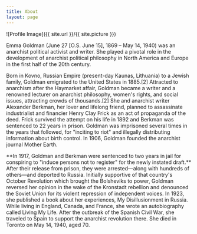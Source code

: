 ```yaml
---
title: About
layout: page
---
```

![Profile Image]({{ site.url }}/{{ site.picture }})

<p>Emma Goldman (June 27 [O.S. June 15], 1869 – May 14, 1940) was an anarchist political activist and writer. She played a pivotal role in the development of anarchist political philosophy in North America and Europe in the first half of the 20th century.</p>

<p>Born in Kovno, Russian Empire (present-day Kaunas, Lithuania) to a Jewish family, Goldman emigrated to the United States in 1885.[2] Attracted to anarchism after the Haymarket affair, Goldman became a writer and a renowned lecturer on anarchist philosophy, women's rights, and social issues, attracting crowds of thousands.[2] She and anarchist writer Alexander Berkman, her lover and lifelong friend, planned to assassinate industrialist and financier Henry Clay Frick as an act of propaganda of the deed. Frick survived the attempt on his life in 1892 and Berkman was sentenced to 22 years in prison. Goldman was imprisoned several times in the years that followed, for "inciting to riot" and illegally distributing information about birth control. In 1906, Goldman founded the anarchist journal Mother Earth.</p>

<p>**In 1917, Goldman and Berkman were sentenced to two years in jail for conspiring to "induce persons not to register" for the newly instated draft.** After their release from prison, they were arrested—along with hundreds of others—and deported to Russia. Initially supportive of that country's October Revolution which brought the Bolsheviks to power, Goldman reversed her opinion in the wake of the Kronstadt rebellion and denounced the Soviet Union for its violent repression of independent voices. In 1923, she published a book about her experiences, My Disillusionment in Russia. While living in England, Canada, and France, she wrote an autobiography called Living My Life. After the outbreak of the Spanish Civil War, she traveled to Spain to support the anarchist revolution there. She died in Toronto on May 14, 1940, aged 70.
</p>
